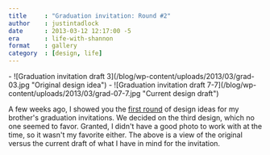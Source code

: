 ```yaml
---
title     : "Graduation invitation: Round #2"
author    : justintadlock
date      : 2013-03-12 12:17:00 -5
era       : life-with-shannon
format    : gallery
category  : [design, life]
---
```


<div class="block-gallery columns-2 alignwide" markdown="1">
- ![Graduation invitation draft 3](/blog/wp-content/uploads/2013/03/grad-03.jpg "Original design idea")
- ![Graduation invitation draft 7-7](/blog/wp-content/uploads/2013/03/grad-07-7.jpg "Current design draft")
</div>

A few weeks ago, I showed you the <a href="http://justintadlock.com/archives/2013/02/20/graduation-invitation-round-1" title="Graduation invitation: Round #1">first round</a> of design ideas for my brother's graduation invitations.  We decided on the third design, which no one seemed to favor.  Granted, I didn't have a good photo to work with at the time, so it wasn't my favorite either.  The above is a view of the original versus the current draft of what I have in mind for the invitation.
